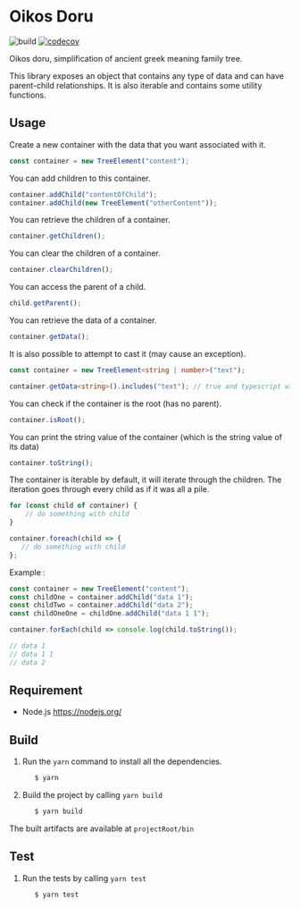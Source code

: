 # Oikos Doru

![build](https://github.com/Varatnar/oikos-doru/workflows/build/badge.svg)
[![codecov](https://codecov.io/gh/varatnar/oikos-doru/branch/master/graph/badge.svg)](https://codecov.io/gh/varatnar/oikos-doru)

Oikos doru, simplification of ancient greek meaning family tree.

This library exposes an object that contains any type of data and can have parent-child relationships. It is also iterable and contains some utility functions.

## Usage

Create a new container with the data that you want associated with it.

```ts
const container = new TreeElement("content");
```

You can add children to this container.

```ts
container.addChild("contentOfChild");
container.addChild(new TreeElement("otherContent"));
```

You can retrieve the children of a container.

```ts
container.getChildren();
```

You can clear the children of a container.

```ts
container.clearChildren();
```

You can access the parent of a child.

```ts
child.getParent();
```

You can retrieve the data of a container.

```ts
container.getData();
```

It is also possible to attempt to cast it (may cause an exception).

```ts
const container = new TreeElement<string | number>("text");

container.getData<string>().includes("text"); // true and typescript will not complain
```

You can check if the container is the root (has no parent).

```ts
container.isRoot();
```

You can print the string value of the container (which is the string value of its data)

```ts
container.toString();
```

The container is iterable by default, it will iterate through the children. The iteration
goes through every child as if it was all a pile.

```ts
for (const child of container) {
    // do something with child
}

container.foreach(child => {
   // do something with child
};
```

Example :

```ts
const container = new TreeElement("content");
const childOne = container.addChild("data 1");
const childTwo = container.addChild("data 2");
const childOneOne = childOne.addChild("data 1 1");

container.forEach(child => console.log(child.toString());

// data 1
// data 1 1
// data 2
```

## Requirement

* Node.js https://nodejs.org/

## Build

1. Run the `yarn` command to install all the dependencies.

    ```bash
       $ yarn
    ```  
    
1. Build the project by calling `yarn build`

    ```bash
       $ yarn build
    ```

The built artifacts are available at `projectRoot/bin`

## Test

1. Run the tests by calling `yarn test`

    ```bash
       $ yarn test
    ```
